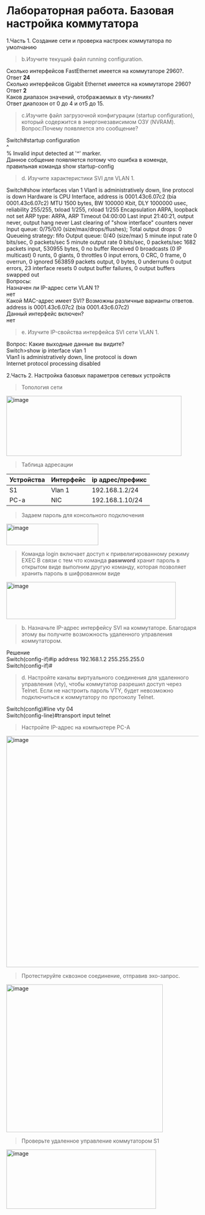 # **Лабораторная работа. Базовая настройка коммутатора**

1.Часть 1. Создание сети и проверка настроек коммутатора по умолчанию

  >b.Изучите текущий файл running configuration.

  Сколько интерфейсов FastEthernet имеется на коммутаторе 2960?.  
  Ответ **24**  
  Сколько интерфейсов Gigabit Ethernet имеется на коммутаторе 2960?  
  Ответ **2**  
  Каков диапазон значений, отображаемых в vty-линиях?  
  Ответ диапозон от 0 до 4 и от5 до 15.
>c.Изучите файл загрузочной конфигурации (startup configuration), который содержится в энергонезависимом ОЗУ (NVRAM).
>Вопрос:Почему появляется это сообщение?

Switch#startup configuration  
^  
% Invalid input detected at '^' marker.  
Данное собщение появляется потому что ошибка в коменде, правильная команда show startup-config  
>d.	Изучите характеристики SVI для VLAN 1.

Switch#show interfaces vlan 1
Vlan1 is administratively down, line protocol is down
Hardware is CPU Interface, address is 0001.43c6.07c2 (bia 0001.43c6.07c2)
MTU 1500 bytes, BW 100000 Kbit, DLY 1000000 usec,
reliability 255/255, txload 1/255, rxload 1/255
Encapsulation ARPA, loopback not set
ARP type: ARPA, ARP Timeout 04:00:00
Last input 21:40:21, output never, output hang never
Last clearing of "show interface" counters never
Input queue: 0/75/0/0 (size/max/drops/flushes); Total output drops: 0
Queueing strategy: fifo
Output queue: 0/40 (size/max)
5 minute input rate 0 bits/sec, 0 packets/sec
5 minute output rate 0 bits/sec, 0 packets/sec
1682 packets input, 530955 bytes, 0 no buffer
Received 0 broadcasts (0 IP multicast)
0 runts, 0 giants, 0 throttles
0 input errors, 0 CRC, 0 frame, 0 overrun, 0 ignored
563859 packets output, 0 bytes, 0 underruns
0 output errors, 23 interface resets
0 output buffer failures, 0 output buffers swapped out  
Вопросы:  
Назначен ли IP-адрес сети VLAN 1?  
нет  
Какой MAC-адрес имеет SVI? Возможны различные варианты ответов.  
address is 0001.43c6.07c2 (bia 0001.43c6.07c2)  
Данный интерфейс включен?  
нет  
>e.	Изучите IP-свойства интерфейса SVI сети VLAN 1.
>
Вопрос: Какие выходные данные вы видите?  
Switch>show ip interface vlan 1  
Vlan1 is administratively down, line protocol is down  
Internet protocol processing disabled

  2.Часть 2. Настройка базовых параметров сетевых устройств  
  >Топология сети
<img width="459" height="157" alt="image" src="https://github.com/user-attachments/assets/5e5a54c4-9087-4112-8e47-7f8c5f5a86d6" />

>Таблица адресации

| Устройства | Интерфейс | ip адрес/префикс | 
|------------|-----------|------------------|
|     S1     |   Vlan 1  |  192.168.1.2/24  |
|     PC-a   |    NIC    |  192.168.1.10/24 |

>Задаем пароль для консольного подключения

<img width="241" height="56" alt="image" src="https://github.com/user-attachments/assets/bc95eda5-0090-453a-8645-b2344f9ff6db" /> 

>Команда login включает доступ к привелигированному режиму EXEC
>В связи с тем что команда **paswword** хранит пароль в открытом виде выполним другую команду, которая позволяет хранить пароль в шифрованном виде

<img width="444" height="97" alt="image" src="https://github.com/user-attachments/assets/4944d8c0-22d1-44c6-a34e-37c24dbe115f" />


>b.	Назначьте IP-адрес интерфейсу SVI на коммутаторе. Благодаря этому вы получите возможность удаленного управления коммутатором.

Решение  
Switch(config-if)#ip address 192.168.1.2 255.255.255.0  
Switch(config-if)#  
>d.	Настройте каналы виртуального соединения для удаленного управления (vty), чтобы коммутатор разрешил доступ через Telnet. Если не настроить пароль VTY, будет невозможно подключиться к коммутатору по протоколу Telnet.

Switch(config)#line vty 04  
Switch(config-line)#transport input telnet 
>Настройте IP-адрес на компьютере PC-A

<img width="623" height="604" alt="image" src="https://github.com/user-attachments/assets/ab8c3a18-8c1e-4dd2-8561-2168771ac9ba"/>

>Протестируйте сквозное соединение, отправив эхо-запрос.

<img width="410" height="386" alt="image" src="https://github.com/user-attachments/assets/e7df24d4-e70c-479f-8897-5596f4a5b149" />

>Проверьте удаленное управление коммутатором S1

<img width="392" height="155" alt="image" src="https://github.com/user-attachments/assets/c498b114-06bd-4599-b529-b68dd341c042" />






  

